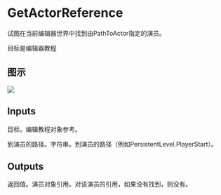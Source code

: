 # GetActorReference

试图在当前编辑器世界中找到由PathToActor指定的演员。

目标是编辑器教程

## 图示

![]($-20221218-21155981.png)

## Inputs

目标。编辑教程对象参考。

到演员的路径。字符串。到演员的路径（例如PersistentLevel.PlayerStart）。  

## Outputs

返回值。演员对象引用。对该演员的引用，如果没有找到，则没有。
